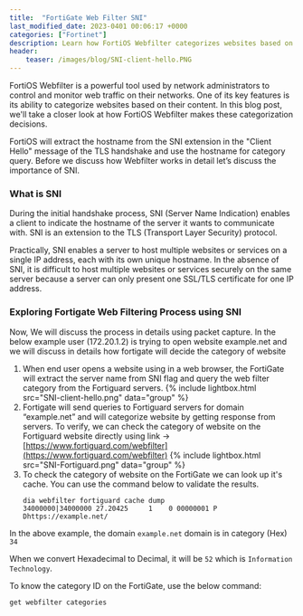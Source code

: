 ```yaml
---
title:  "FortiGate Web Filter SNI"
last_modified_date: 2023-0401 00:06:17 +0000
categories: ["Fortinet"]
description: Learn how FortiOS Webfilter categorizes websites based on their content using SNI, a TLS protocol extension. Discover the process of how Fortigate extracts the hostname and queries the Fortiguard servers to categorize websites. Find out how to verify the category of a website and explore the importance of SNI in securely hosting multiple websites or services on a single IP address.
header:
    teaser: /images/blog/SNI-client-hello.PNG
---
```


FortiOS Webfilter is a powerful tool used by network administrators to control and monitor web traffic on their networks. One of its key features is its ability to categorize websites based on their content. In this blog post, we'll take a closer look at how FortiOS Webfilter makes these categorization decisions.

FortiOS will extract the hostname from the SNI extension in the "Client Hello" message of the TLS handshake and use the hostname for category query. 
Before we discuss how Webfilter works in detail let’s discuss the importance of SNI.

### What is SNI 

During the initial handshake process, SNI (Server Name Indication) enables a client to indicate the hostname of the server it wants to communicate with. SNI is an extension to the TLS (Transport Layer Security) protocol.

Practically, SNI enables a server to host multiple websites or services on a single IP address, each with its own unique hostname. In the absence of SNI, it is difficult to host multiple websites or services securely on the same server because a server can only present one SSL/TLS certificate for one IP address.

###  Exploring Fortigate Web Filtering Process using SNI

Now, We will discuss the process in details using packet capture. In the below example user (172.20.1.2) is trying to open website example.net and we will discuss in details how fortigate will decide the category of website

1. When end user opens a website using in a web browser, the FortiGate will extract the server name from SNI flag  and query the web filter category from the Fortiguard servers.
{% include lightbox.html src="SNI-client-hello.png" data="group" %}
2. Fortigate will send queries to Fortiguard servers for domain “example.net” and will categorize website by getting response from servers. To verify, we can check the category of website on the Fortiguard website directly using link -> [https://www.fortiguard.com/webfilter](https://www.fortiguard.com/webfilter)
{% include lightbox.html src="SNI-Fortiguard.png" data="group" %}
3. To check the category of website on the FortiGate we can look up it's cache. You can use the command below to validate the results.
    ```shell
    dia webfilter fortiguard cache dump
    34000000|34000000 27.20425     1    0 00000001 P Dhttps://example.net/ 
    ```

In the above example, the domain `example.net` domain is in category (Hex) `34`

When we convert Hexadecimal to Decimal, it will be `52` which is `Information Technology`.

To know the category ID on the FortiGate, use the below command:

```shell
get webfilter categories 
```